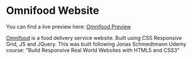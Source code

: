 # Omnifood Website
You can find a live preview here: [Omnifood Preview](https://luisdv93.github.io/Omnifood/)

[Omnifood](https://luisdv93.github.io/Omnifood/) is a food delivery service website. Built using CSS Responsive Grid, JS and JQuery. This was built following Jonas Schmedtmann Udemy course: "Build Responsive Real World Websites with HTML5 and CSS3"

